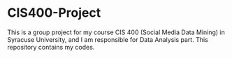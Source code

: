 # CIS400-Project
This is a group project for my course CIS 400 (Social Media Data Mining) in Syracuse University, and I am responsible for Data Analysis part. This repository contains my codes.
